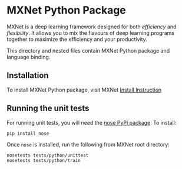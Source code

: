 MXNet Python Package
====================
MXNet is a deep learning framework designed for both *efficiency* and *flexibility*.
It allows you to mix the flavours of deep learning programs together to maximize the efficiency and your productivity.

This directory and nested files contain MXNet Python package and language binding.

## Installation
To install MXNet Python package, visit MXNet [Install Instruction](http://mxnet.incubator.apache.org/get_started/install.html)


## Running the unit tests

For running unit tests, you will need the [nose PyPi package](https://pypi.python.org/pypi/nose). To install:
```bash
pip install nose
```

Once ```nose``` is installed, run the following from MXNet root directory:

```
nosetests tests/python/unittest
nosetests tests/python/train

```